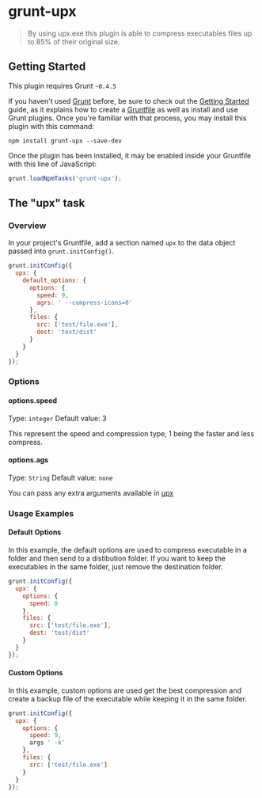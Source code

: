 # grunt-upx

> By using upx.exe this plugin is able to compress executables files up to 85% of their original size.

## Getting Started
This plugin requires Grunt `~0.4.5`

If you haven't used [Grunt](http://gruntjs.com/) before, be sure to check out the [Getting Started](http://gruntjs.com/getting-started) guide, as it explains how to create a [Gruntfile](http://gruntjs.com/sample-gruntfile) as well as install and use Grunt plugins. Once you're familiar with that process, you may install this plugin with this command:

```shell
npm install grunt-upx --save-dev
```

Once the plugin has been installed, it may be enabled inside your Gruntfile with this line of JavaScript:

```js
grunt.loadNpmTasks('grunt-upx');
```

## The "upx" task

### Overview
In your project's Gruntfile, add a section named `upx` to the data object passed into `grunt.initConfig()`.

```js
grunt.initConfig({
  upx: {
    default_options: {
      options: {
        speed: 9,
        agrs: ' --compress-icons=0'
      },
      files: {
        src: ['test/file.exe'],
        dest: 'test/dist'
      }
    }
  }
});
```

### Options

#### options.speed
Type: `integer`
Default value: 3

This represent the speed and compression type, 1 being the faster and less compress.

#### options.ags
Type: `String`
Default value: `none`

You can pass any extra arguments available in [upx](http://linux.die.net/man/1/upx)

### Usage Examples

#### Default Options
In this example, the default options are used to compress executable in a folder and then send to a distibution folder. If you want to keep the executables in the same folder, just remove the destination folder.

```js
grunt.initConfig({
  upx: {
    options: {
      speed: 8
    },
    files: {
      src: ['test/file.exe'],
      dest: 'test/dist'
    }
  }
});
```

#### Custom Options
In this example, custom options are used get the best compression and create a backup file of the executable while keeping it in the same folder.

```js
grunt.initConfig({
  upx: {
    options: {
      speed: 9,
      args ' -k'
    },
    files: {
      src: ['test/file.exe']
    }
  }
});
```
